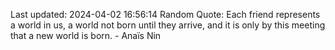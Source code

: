 Last updated: 2024-04-02 16:56:14
Random Quote: Each friend represents a world in us, a world not born until they arrive, and it is only by this meeting that a new world is born. - Anaïs Nin